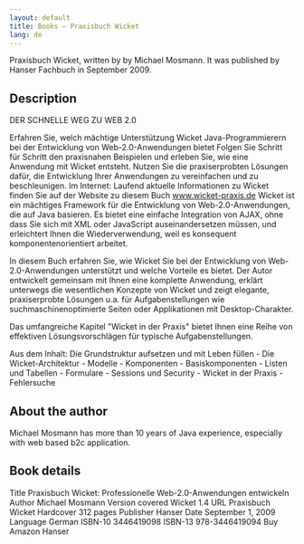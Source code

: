 ```yaml
---
layout: default
title: Books — Praxisbuch Wicket
lang: de
---
```


Praxisbuch Wicket, written by by Michael Mosmann. It was published by Hanser
Fachbuch in September 2009.

## Description ##

DER SCHNELLE WEG ZU WEB 2.0

Erfahren Sie, welch mächtige Unterstützung Wicket Java-Programmierern bei der
Entwicklung von Web-2.0-Anwendungen bietet Folgen Sie Schritt für Schritt den
praxisnahen Beispielen und erleben Sie, wie eine Anwendung mit Wicket
entsteht. Nutzen Sie die praxiserprobten Lösungen dafür, die Entwicklung Ihrer
Anwendungen zu vereinfachen und zu beschleunigen. Im Internet: Laufend
aktuelle Informationen zu Wicket finden Sie auf der Website zu diesem Buch
www.wicket-praxis.de Wicket ist ein mächtiges Framework für die Entwicklung
von Web-2.0-Anwendungen, die auf Java basieren. Es bietet eine einfache
Integration von AJAX, ohne dass Sie sich mit XML oder JavaScript
auseinandersetzen müssen, und erleichtert Ihnen die Wiederverwendung, weil es
konsequent komponentenorientiert arbeitet.

In diesem Buch erfahren Sie, wie Wicket Sie bei der Entwicklung von
Web-2.0-Anwendungen unterstützt und welche Vorteile es bietet. Der Autor
entwickelt gemeinsam mit Ihnen eine komplette Anwendung, erklärt unterwegs die
wesentlichen Konzepte von Wicket und zeigt elegante, praxiserprobte Lösungen
u.a. für Aufgabenstellungen wie suchmaschinenoptimierte Seiten oder
Applikationen mit Desktop-Charakter.

Das umfangreiche Kapitel "Wicket in der Praxis" bietet Ihnen eine Reihe von
effektiven Lösungsvorschlägen für typische Aufgabenstellungen.

Aus dem Inhalt: Die Grundstruktur aufsetzen und mit Leben füllen - Die
Wicket-Architektur - Modelle - Komponenten - Basiskomponenten - Listen und
Tabellen - Formulare - Sessions und Security - Wicket in der Praxis -
Fehlersuche

## About the author ##

Michael Mosmann has more than 10 years of Java experience, especially with web
based b2c application.

## Book details ##

Title	Praxisbuch Wicket: Professionelle Web-2.0-Anwendungen entwickeln
Author	Michael Mosmann
Version covered	 Wicket 1.4
URL	Praxisbuch Wicket
Hardcover	312 pages
Publisher	Hanser
Date	September 1, 2009
Language	German
ISBN-10	3446419098
ISBN-13	978-3446419094
Buy	Amazon Hanser

